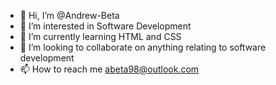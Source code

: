 - 👋 Hi, I’m @Andrew-Beta
- 👀 I’m interested in Software Development
- 🌱 I’m currently learning HTML and CSS
- 💞️ I’m looking to collaborate on anything relating to software development
- 📫 How to reach me abeta98@outlook.com

<!---
Andrew-Beta/Andrew-Beta is a ✨ special ✨ repository because its `README.md` (this file) appears on your GitHub profile.
You can click the Preview link to take a look at your changes.
--->
